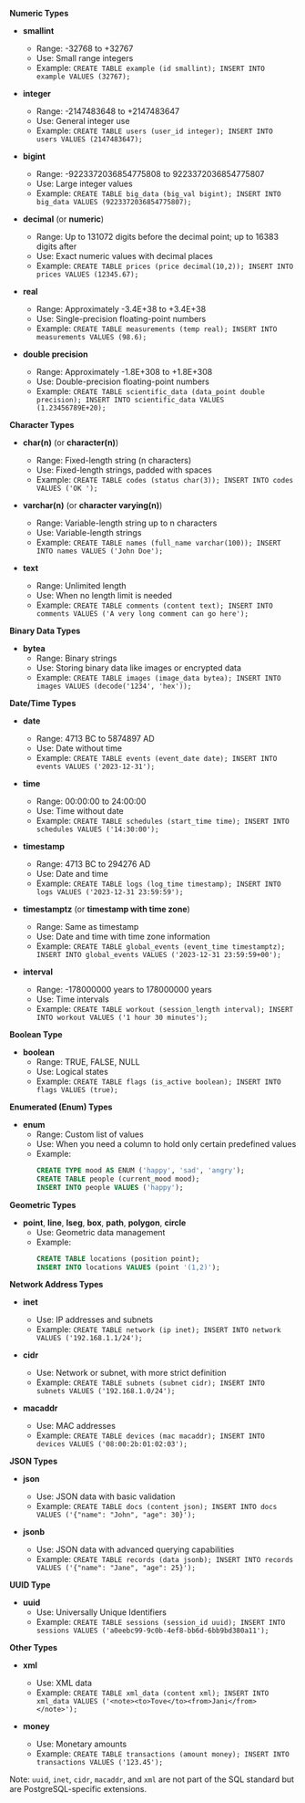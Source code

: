 **Numeric Types**

- **smallint**  
  - Range: -32768 to +32767  
  - Use: Small range integers  
  - Example: `CREATE TABLE example (id smallint); INSERT INTO example VALUES (32767);`

- **integer**  
  - Range: -2147483648 to +2147483647  
  - Use: General integer use  
  - Example: `CREATE TABLE users (user_id integer); INSERT INTO users VALUES (2147483647);`

- **bigint**  
  - Range: -9223372036854775808 to 9223372036854775807  
  - Use: Large integer values  
  - Example: `CREATE TABLE big_data (big_val bigint); INSERT INTO big_data VALUES (9223372036854775807);`

- **decimal** (or **numeric**)  
  - Range: Up to 131072 digits before the decimal point; up to 16383 digits after  
  - Use: Exact numeric values with decimal places  
  - Example: `CREATE TABLE prices (price decimal(10,2)); INSERT INTO prices VALUES (12345.67);`

- **real**  
  - Range: Approximately -3.4E+38 to +3.4E+38  
  - Use: Single-precision floating-point numbers  
  - Example: `CREATE TABLE measurements (temp real); INSERT INTO measurements VALUES (98.6);`

- **double precision**  
  - Range: Approximately -1.8E+308 to +1.8E+308  
  - Use: Double-precision floating-point numbers  
  - Example: `CREATE TABLE scientific_data (data_point double precision); INSERT INTO scientific_data VALUES (1.23456789E+20);`

**Character Types**

- **char(n)** (or **character(n)**)  
  - Range: Fixed-length string (n characters)  
  - Use: Fixed-length strings, padded with spaces  
  - Example: `CREATE TABLE codes (status char(3)); INSERT INTO codes VALUES ('OK ');`

- **varchar(n)** (or **character varying(n)**)  
  - Range: Variable-length string up to n characters  
  - Use: Variable-length strings  
  - Example: `CREATE TABLE names (full_name varchar(100)); INSERT INTO names VALUES ('John Doe');`

- **text**  
  - Range: Unlimited length  
  - Use: When no length limit is needed  
  - Example: `CREATE TABLE comments (content text); INSERT INTO comments VALUES ('A very long comment can go here');`

**Binary Data Types**

- **bytea**  
  - Range: Binary strings  
  - Use: Storing binary data like images or encrypted data  
  - Example: `CREATE TABLE images (image_data bytea); INSERT INTO images VALUES (decode('1234', 'hex'));`

**Date/Time Types**

- **date**  
  - Range: 4713 BC to 5874897 AD  
  - Use: Date without time  
  - Example: `CREATE TABLE events (event_date date); INSERT INTO events VALUES ('2023-12-31');`

- **time**  
  - Range: 00:00:00 to 24:00:00  
  - Use: Time without date  
  - Example: `CREATE TABLE schedules (start_time time); INSERT INTO schedules VALUES ('14:30:00');`

- **timestamp**  
  - Range: 4713 BC to 294276 AD  
  - Use: Date and time  
  - Example: `CREATE TABLE logs (log_time timestamp); INSERT INTO logs VALUES ('2023-12-31 23:59:59');`

- **timestamptz** (or **timestamp with time zone**)  
  - Range: Same as timestamp  
  - Use: Date and time with time zone information  
  - Example: `CREATE TABLE global_events (event_time timestamptz); INSERT INTO global_events VALUES ('2023-12-31 23:59:59+00');`

- **interval**  
  - Range: -178000000 years to 178000000 years  
  - Use: Time intervals  
  - Example: `CREATE TABLE workout (session_length interval); INSERT INTO workout VALUES ('1 hour 30 minutes');`

**Boolean Type**

- **boolean**  
  - Range: TRUE, FALSE, NULL  
  - Use: Logical states  
  - Example: `CREATE TABLE flags (is_active boolean); INSERT INTO flags VALUES (true);`

**Enumerated (Enum) Types**

- **enum**  
  - Range: Custom list of values  
  - Use: When you need a column to hold only certain predefined values  
  - Example:
    ```sql
    CREATE TYPE mood AS ENUM ('happy', 'sad', 'angry');
    CREATE TABLE people (current_mood mood);
    INSERT INTO people VALUES ('happy');
    ```

**Geometric Types**

- **point**, **line**, **lseg**, **box**, **path**, **polygon**, **circle**  
  - Use: Geometric data management  
  - Example: 
    ```sql
    CREATE TABLE locations (position point);
    INSERT INTO locations VALUES (point '(1,2)');
    ```

**Network Address Types**

- **inet**  
  - Use: IP addresses and subnets  
  - Example: `CREATE TABLE network (ip inet); INSERT INTO network VALUES ('192.168.1.1/24');`

- **cidr**  
  - Use: Network or subnet, with more strict definition  
  - Example: `CREATE TABLE subnets (subnet cidr); INSERT INTO subnets VALUES ('192.168.1.0/24');`

- **macaddr**  
  - Use: MAC addresses  
  - Example: `CREATE TABLE devices (mac macaddr); INSERT INTO devices VALUES ('08:00:2b:01:02:03');`

**JSON Types**

- **json**  
  - Use: JSON data with basic validation  
  - Example: `CREATE TABLE docs (content json); INSERT INTO docs VALUES ('{"name": "John", "age": 30}');`

- **jsonb**  
  - Use: JSON data with advanced querying capabilities  
  - Example: `CREATE TABLE records (data jsonb); INSERT INTO records VALUES ('{"name": "Jane", "age": 25}');`

**UUID Type**

- **uuid**  
  - Use: Universally Unique Identifiers  
  - Example: `CREATE TABLE sessions (session_id uuid); INSERT INTO sessions VALUES ('a0eebc99-9c0b-4ef8-bb6d-6bb9bd380a11');`

**Other Types**

- **xml**  
  - Use: XML data  
  - Example: `CREATE TABLE xml_data (content xml); INSERT INTO xml_data VALUES ('<note><to>Tove</to><from>Jani</from></note>');`

- **money**  
  - Use: Monetary amounts  
  - Example: `CREATE TABLE transactions (amount money); INSERT INTO transactions VALUES ('123.45');`

Note: `uuid`, `inet`, `cidr`, `macaddr`, and `xml` are not part of the SQL standard but are PostgreSQL-specific extensions. 